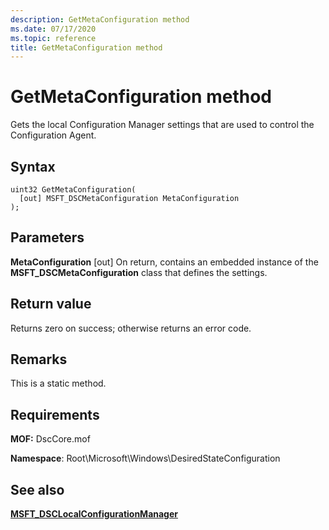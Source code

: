 ```yaml
---
description: GetMetaConfiguration method
ms.date: 07/17/2020
ms.topic: reference
title: GetMetaConfiguration method
---
```

# GetMetaConfiguration method

Gets the local Configuration Manager settings that are used to control the Configuration Agent.

## Syntax

```mof
uint32 GetMetaConfiguration(
  [out] MSFT_DSCMetaConfiguration MetaConfiguration
);
```

## Parameters

**MetaConfiguration** \[out\] On return, contains an embedded instance of the
**MSFT_DSCMetaConfiguration** class that defines the settings.

## Return value

Returns zero on success; otherwise returns an error code.

## Remarks

This is a static method.

## Requirements

**MOF:** DscCore.mof

**Namespace**: Root\Microsoft\Windows\DesiredStateConfiguration

## See also

[**MSFT_DSCLocalConfigurationManager**](msft-dsclocalconfigurationmanager.md)
